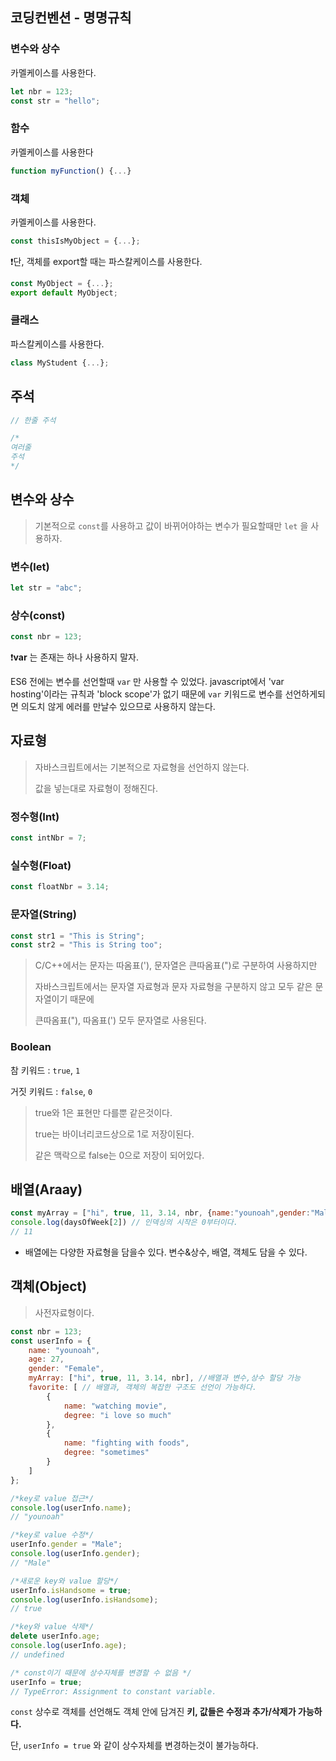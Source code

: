 ## 코딩컨벤션 - 명명규칙

### 변수와 상수

카멜케이스를 사용한다.

```javascript
let nbr = 123;
const str = "hello";
```



### 함수

카멜케이스를 사용한다

```javascript
function myFunction() {...}
```



### 객체

카멜케이스를 사용한다.

```javascript
const thisIsMyObject = {...};
```

❗️단, 객체를 export할 때는 파스칼케이스를 사용한다.

```javascript
const MyObject = {...};
export default MyObject;
```



### 클래스

파스칼케이스를 사용한다.

```javascript
class MyStudent {...};
```



## 주석

```javascript
// 한줄 주석

/*
여러줄
주석
*/
```



## 변수와 상수

> 기본적으로 `const`를 사용하고 값이 바뀌어야하는 변수가 필요할때만 `let` 을 사용하자. 

### 변수(let)

```javascript
let str = "abc";
```



### 상수(const)

```javascript
const nbr = 123;
```



❗️**var** 는 존재는 하나 사용하지 말자.

ES6 전에는 변수를 선언할때 `var` 만 사용할 수 있었다. javascript에서 'var hosting'이라는 규칙과 'block scope'가 없기 때문에  `var` 키워드로 변수를 선언하게되면 의도치 않게 에러를 만날수 있으므로 사용하지 않는다.



## 자료형

> 자바스크립트에서는 기본적으로 자료형을 선언하지 않는다.
>
> 값을 넣는대로 자료형이 정해진다.



### 정수형(Int)

```javascript
const intNbr = 7;
```



### 실수형(Float)

```javascript
const floatNbr = 3.14;
```



### 문자열(String)

```javascript
const str1 = "This is String";
const str2 = "This is String too";
```

> C/C++에서는 문자는 따옴표('), 문자열은 큰따옴표(")로 구분하여 사용하지만
>
> 자바스크립트에서는 문자열 자료형과 문자 자료형을 구분하지 않고 모두 같은 문자열이기 때문에
>
>  큰따옴표("), 따옴표(') 모두 문자열로 사용된다.



### Boolean

참 키워드 : `true`, `1`

거짓 키워드 : `false`, `0`

> true와 1은 표현만 다를뿐 같은것이다. 
>
> true는 바이너리코드상으로 1로 저장이된다.
>
> 같은 맥락으로 false는 0으로 저장이 되어있다.



## 배열(Araay)

```javascript
const myArray = ["hi", true, 11, 3.14, nbr, {name:"younoah",gender:"Male"}, [1,2,3]];
console.log(daysOfWeek[2]) // 인덱싱의 시작은 0부터이다.
// 11
```

- 배열에는 다양한 자료형을 담을수 있다. 변수&상수, 배열, 객체도 담을 수 있다.



## 객체(Object)

> 사전자료형이다.

```javascript
const nbr = 123;
const userInfo = {
    name: "younoah",
    age: 27,
    gender: "Female",
    myArray: ["hi", true, 11, 3.14, nbr], //배열과 변수,상수 할당 가능
	favorite: [ // 배열과, 객체의 복잡한 구조도 선언이 가능하다.
        {
            name: "watching movie",
            degree: "i love so much"
        },
        {
            name: "fighting with foods",
            degree: "sometimes"
        }
    ]
};

/*key로 value 접근*/
console.log(userInfo.name);
// "younoah"

/*key로 value 수정*/
userInfo.gender = "Male";
console.log(userInfo.gender);
// "Male"

/*새로운 key와 value 할당*/
userInfo.isHandsome = true;
console.log(userInfo.isHandsome);
// true

/*key와 value 삭제*/
delete userInfo.age;
console.log(userInfo.age);
// undefined

/* const이기 때문에 상수자체를 변경할 수 없음 */
userInfo = true;
// TypeError: Assignment to constant variable.
```

`const` 상수로 객체를 선언해도 객체 안에 담겨진 **키, 값들은 수정과 추가/삭제가 가능하다.**

단, `userInfo = true` 와 같이 상수자체를 변경하는것이 불가능하다.

